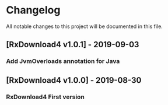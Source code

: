 # Changelog
All notable changes to this project will be documented in this file.

## [RxDownload4 v1.0.1] - 2019-09-03
### Add JvmOverloads annotation for Java 

## [RxDownload4 v1.0.0] - 2019-08-30
### RxDownload4 First version
